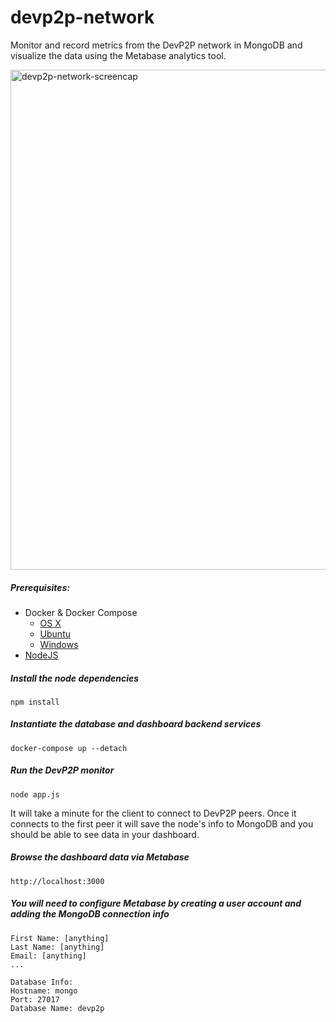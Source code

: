 # devp2p-network

Monitor and record metrics from the DevP2P network in MongoDB and visualize the data using the Metabase analytics tool.

<img width="800" alt="devp2p-network-screencap" src="https://user-images.githubusercontent.com/1383412/50279407-6c982e80-03fe-11e9-9156-09a6567dda06.png">

##### Prerequisites:
- Docker & Docker Compose
    - [OS X](https://docs.docker.com/docker-for-mac/install/#install-and-run-docker-for-mac)
    - [Ubuntu](https://docs.docker.com/install/linux/docker-ce/ubuntu)
    - [Windows](https://docs.docker.com/docker-for-windows/install)
- [NodeJS](https://nodejs.org/en/download)

##### Install the node dependencies
```npm install```

##### Instantiate the database and dashboard backend services
```docker-compose up --detach```

##### Run the DevP2P monitor
```node app.js```

It will take a minute for the client to connect to DevP2P peers. Once it connects to the first peer it will save the node's info to MongoDB and you should be able to see data in your dashboard.

##### Browse the dashboard data via Metabase
```http://localhost:3000```

##### You will need to configure Metabase by creating a user account and adding the MongoDB connection info
```
First Name: [anything]
Last Name: [anything]
Email: [anything]
...
```


```
Database Info:
Hostname: mongo
Port: 27017
Database Name: devp2p
```
